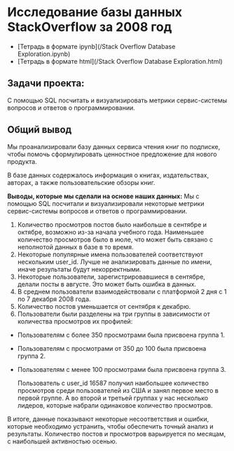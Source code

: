 # Исследование базы данных StackOverflow за 2008 год

* [Тетрадь в формате ipynb](/Stack Overflow Database Exploration.ipynb)
* [Тетрадь в формате html](/Stack Overflow Database Exploration.html)

## Задачи проекта:
C помощью SQL посчитать и визуализировать метрики сервис-системы вопросов и ответов о программировании.

## Общий вывод
Мы проанализировали базу данных сервиса чтения книг по подписке, чтобы помочь сформулировать ценностное предложение для нового продукта.

В базе данных содержалось информация о книгах, издательствах, авторах, а также пользовательские обзоры книг.

**Выводы, которые мы сделали на основе наших данных:**
Мы с помощью SQL посчитали и визуализировали некоторые метрики сервис-системы вопросов и ответов о программировании.

1. Количество просмотров постов было наибольше в сентябре и октябре, возможно из-за начала учебного года. Наименьшее количество просмотров было в июле, что может быть связано с неполнотой данных в базе в то время.
1. Некоторые популярные имена пользователей соответствуют нескольким user_id. Лучше не анализировать данные по имени, иначе результаты будут некорректными.
1. Некоторые пользователи, зарегистрировавшиеся в сентябре, делали посты в августе. Это может быть ошибка в данных.
1. В среднем пользователи взаимодействовали с платформой 2 дня с 1 по 7 декабря 2008 года.
1. Количество постов уменьшается от сентября к декабрю.
1. Пользователи были разделены на три группы в зависимости от количества просмотров их профилей:
  - Пользователям с более 350 просмотрами была присвоена группа 1.
  - Пользователям с просмотрами от 350 до 100 была присвоена группа 2.
  - Пользователям с менее 100 просмотрами была присвоена группа 3.

    Пользователь с user_id 16587 получил наибольшее количество просмотров среди пользователей из США и занял первое место в первой группе. А во второй и третьей группах у нас несколько лидеров, которые набрали одинаковое количество просмотров.

В итоге, данные показывают некоторые несоответствия и ошибки, которые необходимо устранить, чтобы обеспечить точный анализ и результаты. Количество постов и просмотров варьируется по месяцам, с наибольшей активностью осенью.

